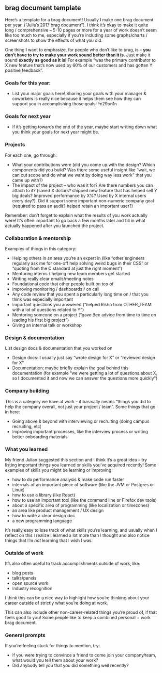 ## brag document template

Here’s a template for a brag document! Usually I make one brag document per year. (“Julia’s 2017 brag document”). I think it’s okay to make it quite long / comprehensive – 5-10 pages or more for a year of work doesn’t seem like too much to me, especially if you’re including some graphs/charts / screenshots to show the effects of what you did.

One thing I want to emphasize, for people who don’t like to brag, is – **you don’t have to try to make your work sound better than it is**. Just make it sound **exactly as good as it is**! For example “was the primary contributor to X new feature that’s now used by 60% of our customers and has gotten Y positive feedback”.

### Goals for this year:

-   List your major goals here! Sharing your goals with your manager & coworkers is really nice because it helps them see how they can support you in accomplishing those goals! ^n29pn1n

### Goals for next year

-   If it’s getting towards the end of the year, maybe start writing down what you think your goals for next year might be.

### Projects

For each one, go through:

-   What your contributions were (did you come up with the design? Which components did you build? Was there some useful insight like “wait, we can cut scope and do what we want by doing way less work” that you came up with?)
-   The impact of the project – who was it for? Are there numbers you can attach to it? (saved X dollars? shipped new feature that has helped sell Y big deals? Improved performance by X%? Used by X internal users every day?). Did it support some important non-numeric company goal (required to pass an audit? helped retain an important user?)

Remember: don’t forget to explain what the results of you work actually were! It’s often important to go back a few months later and fill in what actually happened after you launched the project.

### Collaboration & mentorship

Examples of things in this category:

-   Helping others in an area you’re an expert in (like “other engineers regularly ask me for one-off help solving weird bugs in their CSS” or “quoting from the C standard at just the right moment”)
-   Mentoring interns / helping new team members get started
-   Writing really clear emails/meeting notes
-   Foundational code that other people built on top of
-   Improving monitoring / dashboards / on call
-   Any code review that you spent a particularly long time on / that you think was especially important
-   Important questions you answered (“helped Risha from OTHER_TEAM with a lot of questions related to Y”)
-   Mentoring someone on a project (“gave Ben advice from time to time on leading his first big project”)
-   Giving an internal talk or workshop

### Design & documentation

List design docs & documentation that you worked on

-   Design docs: I usually just say “wrote design for X” or “reviewed design for X”
-   Documentation: maybe briefly explain the goal behind this documentation (for example “we were getting a lot of questions about X, so I documented it and now we can answer the questions more quickly”)

### Company building

This is a category we have at work – it basically means “things you did to help the company overall, not just your project / team”. Some things that go in here:

-   Going above & beyond with interviewing or recruiting (doing campus recruiting, etc)
-   Improving important processes, like the interview process or writing better onboarding materials

### What you learned

My friend Julian suggested this section and I think it’s a great idea – try listing important things you learned or skills you’ve acquired recently! Some examples of skills you might be learning or improving:

-   how to do performance analysis & make code run faster
-   internals of an important piece of software (like the JVM or Postgres or Linux)
-   how to use a library (like React)
-   how to use an important tool (like the command line or Firefox dev tools)
-   about a specific area of programming (like localization or timezones)
-   an area like product management / UX design
-   how to write a clear design doc
-   a new programming language

It’s really easy to lose track of what skills you’re learning, and usually when I reflect on this I realize I learned a lot more than I thought and also notice things that I’m _not_ learning that I wish I was.

### Outside of work

It’s also often useful to track accomplishments outside of work, like:

-   blog posts
-   talks/panels
-   open source work
-   Industry recognition

I think this can be a nice way to highlight how you’re thinking about your career outside of strictly what you’re doing at work.

This can also include other non-career-related things you’re proud of, if that feels good to you! Some people like to keep a combined personal + work brag document.

### General prompts

If you’re feeling stuck for things to mention, try:

-   If you were trying to convince a friend to come join your company/team, what would you tell them about your work?
-   Did anybody tell you that you did something well recently?